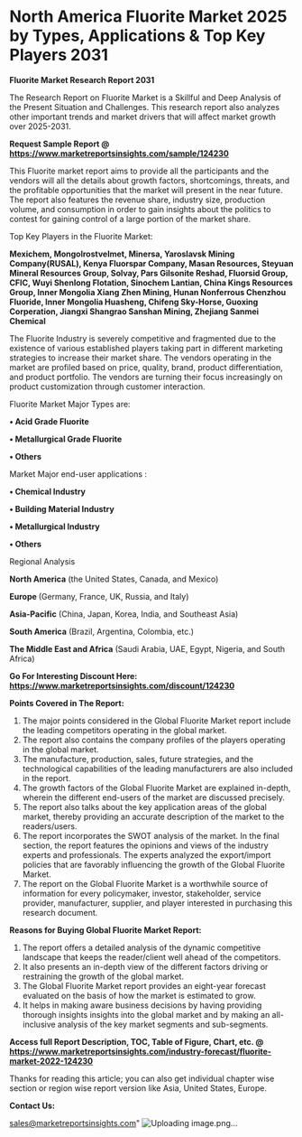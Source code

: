 # North America Fluorite Market 2025 by Types, Applications & Top Key Players 2031

<strong>Fluorite Market Research Report 2031</strong>

The Research Report on Fluorite Market is a Skillful and Deep Analysis of the Present Situation and Challenges. This research report also analyzes other important trends and market drivers that will affect market growth over 2025-2031.

<strong>Request Sample Report @ <a href=https://www.marketreportsinsights.com/sample/124230>https://www.marketreportsinsights.com/sample/124230</a></strong>

This Fluorite market report aims to provide all the participants and the vendors will all the details about growth factors, shortcomings, threats, and the profitable opportunities that the market will present in the near future. The report also features the revenue share, industry size, production volume, and consumption in order to gain insights about the politics to contest for gaining control of a large portion of the market share.

Top Key Players in the Fluorite Market:

<strong>Mexichem, Mongolrostvelmet, Minersa, Yaroslavsk Mining Company(RUSAL), Kenya Fluorspar Company, Masan Resources, Steyuan Mineral Resources Group, Solvay, Pars Gilsonite Reshad, Fluorsid Group, CFIC, Wuyi Shenlong Flotation, Sinochem Lantian, China Kings Resources Group, Inner Mongolia Xiang Zhen Mining, Hunan Nonferrous Chenzhou Fluoride, Inner Mongolia Huasheng, Chifeng Sky-Horse, Guoxing Corperation, Jiangxi Shangrao Sanshan Mining, Zhejiang Sanmei Chemical</strong>

The Fluorite Industry is severely competitive and fragmented due to the existence of various established players taking part in different marketing strategies to increase their market share. The vendors operating in the market are profiled based on price, quality, brand, product differentiation, and product portfolio. The vendors are turning their focus increasingly on product customization through customer interaction.

Fluorite Market Major Types are:

<strong>• Acid Grade Fluorite

• Metallurgical Grade Fluorite

• Others</strong>

Market Major end-user applications :

<strong>• Chemical Industry

• Building Material Industry

• Metallurgical Industry

• Others</strong>

Regional Analysis

</u><strong><b>North America</b></strong> (the United States, Canada, and Mexico)

<strong><b>Europe </b></strong>(Germany, France, UK, Russia, and Italy)

<strong><b>Asia-Pacific</b></strong> (China, Japan, Korea, India, and Southeast Asia)

<strong><b>South America</b></strong> (Brazil, Argentina, Colombia, etc.)

<strong><b>The Middle East and Africa</b></strong> (Saudi Arabia, UAE, Egypt, Nigeria, and South Africa)

<strong>Go For Interesting Discount Here: <a href=https://www.marketreportsinsights.com/discount/124230>https://www.marketreportsinsights.com/discount/124230</a></strong>

<strong>Points Covered in The Report:</strong>
<ol>
  <li>The major points considered in the Global Fluorite Market report include the leading competitors operating in the global market.</li>
  <li>The report also contains the company profiles of the players operating in the global market.</li>
  <li>The manufacture, production, sales, future strategies, and the technological capabilities of the leading manufacturers are also included in the report.</li>
  <li>The growth factors of the Global Fluorite Market are explained in-depth, wherein the different end-users of the market are discussed precisely.</li>
  <li>The report also talks about the key application areas of the global market, thereby providing an accurate description of the market to the readers/users.</li>
  <li>The report incorporates the SWOT analysis of the market. In the final section, the report features the opinions and views of the industry experts and professionals. The experts analyzed the export/import policies that are favorably influencing the growth of the Global Fluorite Market.</li>
  <li>The report on the Global Fluorite Market is a worthwhile source of information for every policymaker, investor, stakeholder, service provider, manufacturer, supplier, and player interested in purchasing this research document.</li>
</ol>
<strong>Reasons for Buying Global Fluorite Market Report:</strong>

<ol>
  <li>The report offers a detailed analysis of the dynamic competitive landscape that keeps the reader/client well ahead of the competitors.</li>
  <li>It also presents an in-depth view of the different factors driving or restraining the growth of the global market.</li>
  <li>The Global Fluorite Market report provides an eight-year forecast evaluated on the basis of how the market is estimated to grow.</li>
  <li>It helps in making aware business decisions by having providing thorough insights insights into the global market and by making an all-inclusive analysis of the key market segments and sub-segments.</li>
</ol>
<strong>Access full Report Description, TOC, Table of Figure, Chart, etc. @ <a href=https://www.marketreportsinsights.com/industry-forecast/fluorite-market-2022-124230>https://www.marketreportsinsights.com/industry-forecast/fluorite-market-2022-124230</a></strong>


Thanks for reading this article; you can also get individual chapter wise section or region wise report version like Asia, United States, Europe.

<strong>Contact Us:</strong>

sales@marketreportsinsights.com"
![Uploading image.png…]()
